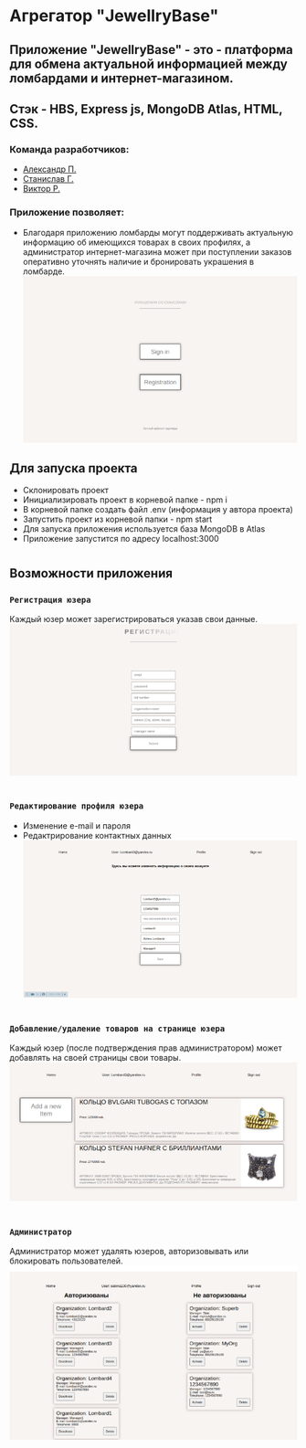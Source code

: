 # Агрегатор "JewellryBase"
## Приложение "JewellryBase" - это - платформа для обмена актуальной информацией между ломбардами и интернет-магазином.
## Стэк - HBS, Express js, MongoDB Atlas, HTML, CSS.
### Команда разработчиков:
- [Александр П.](https://github.com/PapakhinAV)
- [Станислав Г.](https://github.com/stangrishin)
- [Виктор Р.](https://github.com/Vict0rFrost)

### Приложение позволяет:
- Благодаря приложению ломбарды могут поддерживать актуальную информацию об имеющихся товарах в своих профилях, а администратор интернет-магазина может при поступлении заказов оперативно уточнять наличие и бронировать украшения в ломбарде.
![screenshot](img/Auth.png)

## Для запуска проекта
- Склонировать проект
- Инициализировать проект в корневой папке - npm i
- В корневой папке создать файл .env (информация у автора проекта)
- Запустить проект из корневой папки - npm start
- Для запуска приложения используется база MongoDB в Atlas
- Приложение запустится по адресу localhost:3000
#
## Возможности приложения
### `Регистрация юзера`
Каждый юзер может зарегистрироваться указав свои данные.
![screenshot](img/Reg.png)
#
### `Редактирование профиля юзера`
- Изменение e-mail и пароля
- Редактрирование контактных данных
![screenshot](img/userEdit.png)
#
### `Добавление/удаление товаров на странице юзера`
Каждый юзер (после подтверждения прав администратором) может добавлять на своей страницы свои товары.
![screenshot](img/userPage.png)

#
### `Администратор`
Администратор может удалять юзеров, авторизовывать или блокировать пользователей.
![screenshot](img/Admin.png)

